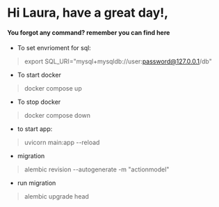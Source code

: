 # Hi Laura, have a great day!, 
#### You forgot any command? remember you can find here

* To set envrioment for sql:
> export SQL_URI="mysql+mysqldb://user:password@127.0.0.1/db"
* To start docker
> docker compose up
* To stop docker
> docker compose down
* to start app:
> uvicorn main:app --reload
* migration
> alembic revision --autogenerate -m "actionmodel"
* run migration
> alembic upgrade head  